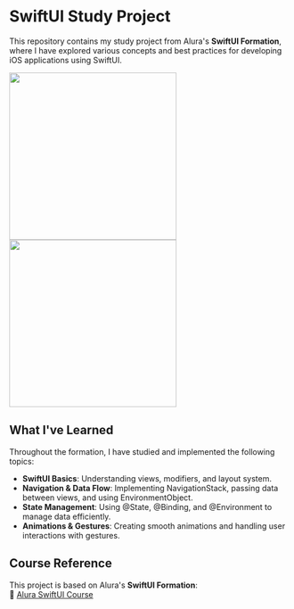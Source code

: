 # SwiftUI Study Project

This repository contains my study project from Alura's **SwiftUI Formation**, where I have explored various concepts and best practices for developing iOS applications using SwiftUI.

<img src="https://github.com/user-attachments/assets/ed42e112-acfe-4fb0-b4c8-30efb82fdbce" width="300"/>
<img src="https://github.com/user-attachments/assets/a1ee78ab-34dd-4960-8a6f-4a032b6c63ff" width="300"/>

## What I've Learned
Throughout the formation, I have studied and implemented the following topics:

- **SwiftUI Basics**: Understanding views, modifiers, and layout system.
- **Navigation & Data Flow**: Implementing NavigationStack, passing data between views, and using EnvironmentObject.
- **State Management**: Using @State, @Binding, and @Environment to manage data efficiently.
- **Animations & Gestures**: Creating smooth animations and handling user interactions with gestures.

## Course Reference
This project is based on Alura's **SwiftUI Formation**:  
🔗 [Alura SwiftUI Course](https://cursos.alura.com.br/formacao-ios-swiftui)
